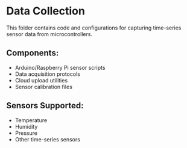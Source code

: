 # Data Collection

This folder contains code and configurations for capturing time-series sensor data from microcontrollers.

## Components:
- Arduino/Raspberry Pi sensor scripts
- Data acquisition protocols
- Cloud upload utilities
- Sensor calibration files

## Sensors Supported:
- Temperature
- Humidity
- Pressure
- Other time-series sensors
